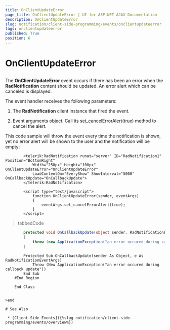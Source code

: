 ```yaml
---
title: OnClientUpdateError
page_title: OnClientUpdateError | UI for ASP.NET AJAX Documentation
description: OnClientUpdateError
slug: notification/client-side-programming/events/onclientupdateerror
tags: onclientupdateerror
published: True
position: 6
---
```


# OnClientUpdateError



## 

The __OnClientUpdateError__ event occurs if there has been an error when the __RadNotification__ content should be updated. An error alert which can be canceled is displayed.

The event handler receives the following parameters:

1. The __RadNotification__ client instance that fired the event.

1. Event arguments object. Call its set_cancelErrorAlert(true) method to cancel the alert.

This code sample will throw the event every time the notification is shown, yet no error alert will be shown to the user and the notification will be empty:

````ASPNET
	    <telerik:RadNotification runat="server" ID="RadNotification1" Position="BottomRight"
	        Width="250px" Height="100px" OnClientUpdateError="OnClientUpdateError"
	        LoadContentOn="EveryShow" ShowInterval="5000" OnCallbackUpdate="OnCallbackUpdate">
	    </telerik:RadNotification>
	    
	    <script type="text/javascript">
	        function OnClientUpdateError(sender, eventArgs)
	        {
	            eventArgs.set_cancelErrorAlert(true);
	        }
	    </script>
````



>tabbedCode

````C#
	    protected void OnCallbackUpdate(object sender, RadNotificationEventArgs e)
	    {
	        throw (new ApplicationException("an error occured during callback update"));
	    }
````
````VB.NET
	    Protected Sub OnCallbackUpdate(sender As Object, e As RadNotificationEventArgs)
	        Throw (New ApplicationException("an error occured during callback update"))
	    End Sub
	#End Region
	
	End Class


>end

# See Also

 * [Client-Side Events]({%slug notification/client-side-programming/events/overview%})
